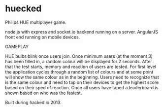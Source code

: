 huecked
=======
Philips HUE multiplayer game. 

node.js with express and socket.io backend running on a server.
AngularJS front end running on mobile devices.

GAMEPLAY

HUE bulbs blink once users join. 
Once minimum users (at the moment 3) has been filled in, a random colour will be displayed for 2 seconds.
After that the test starts,  memory and reaction of users are tested. 
For first level the application cycles through a random list of colours and at some point will show the same colour as in the beginning.
Users need to recognize that is the same colour and need to tap on their devices to get the highest score based on their sped of reaction.
Once all users have taped a leaderboard is shown based on who was the fastest.

Built during hacked.io 2013.

